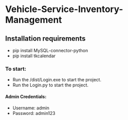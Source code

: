 # Vehicle-Service-Inventory-Management

## Installation requirements
 - pip install MySQL-connector-python
 - pip install tkcalendar

### To start:
 - Run the /dist/Login.exe to start the project.
 - Run the Login.py to start the project.

#### Admin Credentials:
 - Username: admin
 - Password: admin123
